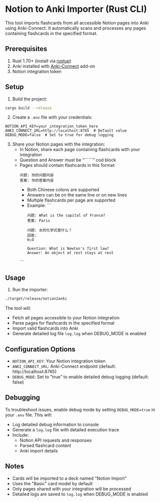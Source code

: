 # Notion to Anki Importer (Rust CLI)

This tool imports flashcards from all accessible Notion pages into Anki using Anki-Connect. 
It automatically scans and processes any pages containing flashcards in the specified format.

## Prerequisites

1. Rust 1.70+ (install via [rustup](https://rustup.rs/))
2. Anki installed with [Anki-Connect](https://foosoft.net/projects/anki-connect/) add-on
3. Notion integration token

## Setup

1. Build the project:
```bash
cargo build --release
```

2. Create a `.env` file with your credentials:
```env
NOTION_API_KEY=your_integration_token_here
ANKI_CONNECT_URL=http://localhost:8765  # Default value
DEBUG_MODE=false  # Set to true for debug logging
```

3. Share your Notion pages with the integration:
   - In Notion, share each page containing flashcards with your integration
   - Question and Answer must be “``````” cod block
   - Pages should contain flashcards in this format:
     ```
     问题: 你的问题内容
     答案: 你的答案内容
     ```
     - Both Chinese colons are supported
     - Answers can be on the same line or on new lines
     - Multiple flashcards per page are supported
     - Example:
      \```
       ```
       问题: What is the capital of France?
       答案: Paris
        
       问题: 水的化学式是什么？
       回答: 
       H₂O
        
       Question: What is Newton's first law?
       Answer: An object at rest stays at rest
       ```
      \```

## Usage

1. Run the importer:
```bash
./target/release/notion2anki
```

The tool will:
- Fetch all pages accessible to your Notion integration
- Parse pages for flashcards in the specified format
- Import valid flashcards into Anki
- Generate detailed log file `log.log` when DEBUG_MODE is enabled

## Configuration Options

- `NOTION_API_KEY`: Your Notion integration token
- `ANKI_CONNECT_URL`: Anki-Connect endpoint (default: http://localhost:8765)
- `DEBUG_MODE`: Set to "true" to enable detailed debug logging (default: false)

## Debugging
To troubleshoot issues, enable debug mode by setting `DEBUG_MODE=true` in your `.env` file. This will:
- Log detailed debug information to console
- Generate a `log.log` file with detailed execution trace
- Include:
  - Notion API requests and responses
  - Parsed flashcard content
  - Anki import details

## Notes

- Cards will be imported to a deck named "Notion Import"
- Uses the "Basic" card model by default
- Only pages shared with your integration will be processed
- Detailed logs are saved to `log.log` when DEBUG_MODE is enabled
